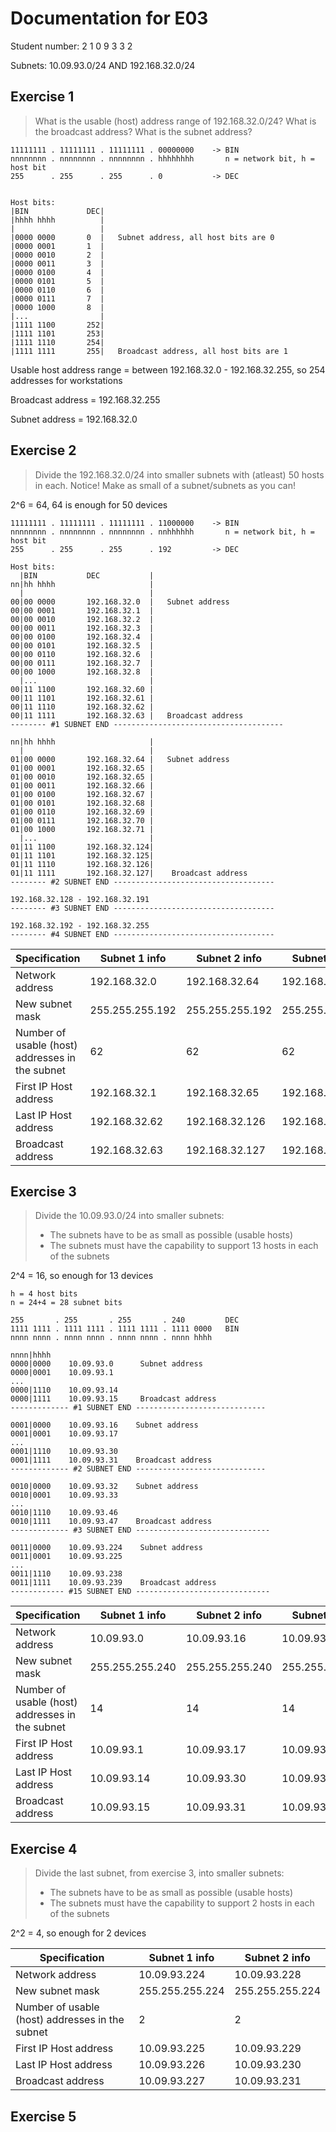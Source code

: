 # Documentation for E03

Student number: 2 1 0 9 3 3 2


Subnets: 10.09.93.0/24 AND 192.168.32.0/24


## Exercise 1
> What is the usable (host) address range of 192.168.32.0/24? What is the broadcast address? What is the subnet address?


```
11111111 . 11111111 . 11111111 . 00000000    -> BIN
nnnnnnnn . nnnnnnnn . nnnnnnnn . hhhhhhhh       n = network bit, h = host bit
255      . 255      . 255      . 0           -> DEC


Host bits:
|BIN             DEC|
|hhhh hhhh          |
|                   |
|0000 0000       0  |   Subnet address, all host bits are 0
|0000 0001       1  |
|0000 0010       2  |
|0000 0011       3  |
|0000 0100       4  |
|0000 0101       5  |
|0000 0110       6  |
|0000 0111       7  |
|0000 1000       8  |
|...                |
|1111 1100       252|
|1111 1101       253|
|1111 1110       254|
|1111 1111       255|   Broadcast address, all host bits are 1
```

Usable host address range = between 192.168.32.0 - 192.168.32.255, so 254 addresses for workstations


Broadcast address = 192.168.32.255


Subnet address = 192.168.32.0


## Exercise 2
> Divide the 192.168.32.0/24 into smaller subnets with (atleast) 50 hosts in each. Notice! Make as small of a subnet/subnets as you can!

2^6 = 64, 64 is enough for 50 devices

```
11111111 . 11111111 . 11111111 . 11000000    -> BIN
nnnnnnnn . nnnnnnnn . nnnnnnnn . nnhhhhhh       n = network bit, h = host bit
255      . 255      . 255      . 192         -> DEC

Host bits:
  |BIN           DEC           |
nn|hh hhhh                     |
  |                            |
00|00 0000       192.168.32.0  |   Subnet address
00|00 0001       192.168.32.1  |
00|00 0010       192.168.32.2  |
00|00 0011       192.168.32.3  |
00|00 0100       192.168.32.4  |
00|00 0101       192.168.32.5  |
00|00 0110       192.168.32.6  |
00|00 0111       192.168.32.7  |
00|00 1000       192.168.32.8  |
  |...                         |
00|11 1100       192.168.32.60 |
00|11 1101       192.168.32.61 |
00|11 1110       192.168.32.62 |
00|11 1111       192.168.32.63 |   Broadcast address
-------- #1 SUBNET END --------------------------------------

nn|hh hhhh                     |
  |                            |
01|00 0000       192.168.32.64 |   Subnet address
01|00 0001       192.168.32.65 |
01|00 0010       192.168.32.65 |
01|00 0011       192.168.32.66 |
01|00 0100       192.168.32.67 |
01|00 0101       192.168.32.68 |
01|00 0110       192.168.32.69 |
01|00 0111       192.168.32.70 |
01|00 1000       192.168.32.71 |
  |...                         |
01|11 1100       192.168.32.124|
01|11 1101       192.168.32.125|
01|11 1110       192.168.32.126|
01|11 1111       192.168.32.127|    Broadcast address
-------- #2 SUBNET END ------------------------------------

192.168.32.128 - 192.168.32.191
-------- #3 SUBNET END ------------------------------------

192.168.32.192 - 192.168.32.255
-------- #4 SUBNET END ------------------------------------
```

| Specification | Subnet 1 info | Subnet 2 info | Subnet 3 info | Subnet 4 info |
| ----------- | ----------- | ----------- | ----------- | ----------- |
| Network address | 192.168.32.0 | 192.168.32.64 | 192.168.32.128 | 192.168.32.192 |
| New subnet mask | 255.255.255.192 | 255.255.255.192 | 255.255.255.192 | 255.255.255.192 |
| Number of usable (host) addresses in the subnet | 62 | 62 | 62 | 62 |
| First IP Host address | 192.168.32.1 | 192.168.32.65 | 192.168.32.129 | 192.168.32.193 |
| Last IP Host address | 192.168.32.62 | 192.168.32.126 | 192.168.32.190 | 192.168.32.254 |
| Broadcast address | 192.168.32.63 | 192.168.32.127 | 192.168.32.191 | 192.168.32.255 |


## Exercise 3
> Divide the 10.09.93.0/24 into smaller subnets:
>- The subnets have to be as small as possible (usable hosts)
>- The subnets must have the capability to support 13 hosts in each of the subnets

2^4 = 16, so enough for 13 devices

```
h = 4 host bits
n = 24+4 = 28 subnet bits

255       . 255       . 255       . 240         DEC
1111 1111 . 1111 1111 . 1111 1111 . 1111 0000   BIN
nnnn nnnn . nnnn nnnn . nnnn nnnn . nnnn hhhh

nnnn|hhhh
0000|0000    10.09.93.0      Subnet address
0000|0001    10.09.93.1
...
0000|1110    10.09.93.14
0000|1111    10.09.93.15     Broadcast address
------------- #1 SUBNET END -----------------------------

0001|0000    10.09.93.16    Subnet address
0001|0001    10.09.93.17
...
0001|1110    10.09.93.30
0001|1111    10.09.93.31    Broadcast address
------------- #2 SUBNET END -----------------------------

0010|0000    10.09.93.32    Subnet address
0010|0001    10.09.93.33
...
0010|1110    10.09.93.46
0010|1111    10.09.93.47    Broadcast address
------------- #3 SUBNET END ------------------------------

0011|0000    10.09.93.224    Subnet address
0011|0001    10.09.93.225
...
0011|1110    10.09.93.238
0011|1111    10.09.93.239    Broadcast address
------------ #15 SUBNET END ------------------------------
```

| Specification | Subnet 1 info | Subnet 2 info | Subnet 3 info | Subnet 15 info |
| ----------- | ----------- | ----------- | ----------- | ----------- |
| Network address | 10.09.93.0 | 10.09.93.16 | 10.09.93.32 | 10.09.93.224 |
| New subnet mask | 255.255.255.240 | 255.255.255.240 | 255.255.255.240 | 255.255.255.240 |
| Number of usable (host) addresses in the subnet | 14 | 14 | 14 | 14 |
| First IP Host address | 10.09.93.1 | 10.09.93.17 | 10.09.93.33 | 10.09.93.225 |
| Last IP Host address | 10.09.93.14 | 10.09.93.30 | 10.09.93.46 | 10.09.93.238 |
| Broadcast address | 10.09.93.15 | 10.09.93.31 | 10.09.93.47 | 10.09.93.239 |


## Exercise 4
> Divide the last subnet, from exercise 3, into smaller subnets:
>- The subnets have to be as small as possible (usable hosts)
>- The subnets must have the capability to support 2 hosts in each of the subnets

2^2 = 4, so enough for 2 devices

| Specification | Subnet 1 info | Subnet 2 info |
| ----------- | ----------- | ----------- |
| Network address | 10.09.93.224 | 10.09.93.228 |
| New subnet mask | 255.255.255.224 | 255.255.255.224 |
| Number of usable (host) addresses in the subnet | 2 | 2 |
| First IP Host address | 10.09.93.225 | 10.09.93.229 |
| Last IP Host address | 10.09.93.226 | 10.09.93.230 |
| Broadcast address | 10.09.93.227 | 10.09.93.231 |


## Exercise 5